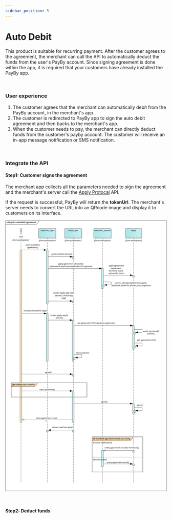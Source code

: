 ```yaml
---
sidebar_position: 5
---
```


# Auto Debit

This product is suitable for recurring payment. After the customer agrees to the agreement, the merchant can call the API to automatically deduct the funds from the user's PayBy account. Since signing agreement is done within the app, it is required that your customers have already installed the PayBy app.

<br/>

### User experience

1. The customer agrees that the merchant can automatically debit from the PayBy account, in the merchant's app.
2. The customer is redirected to PayBy app to sign the auto debit agreement and then backs to the merchant's app. 
3. When the customer needs to pay, the merchant can directly deduct funds from the customer's payby account. The customer will receive an in-app message notification or SMS notification.

<br/>

### Integrate the API

#### Step1: Customer signs the agreement

The merchant app collects all the parameters needed to sign the agreement and the merchant's server call the [Apply Protocal](/docs/applyprot) API.

If the request is successful, PayBy will return the **tokenUrl**. The merchant's server needs to convert the URL into an QRcode image and display it to customers on its interface.<br/>

![autodebitflow](../pic/autodebit.png)

<br/>



#### Step2: Deduct funds




